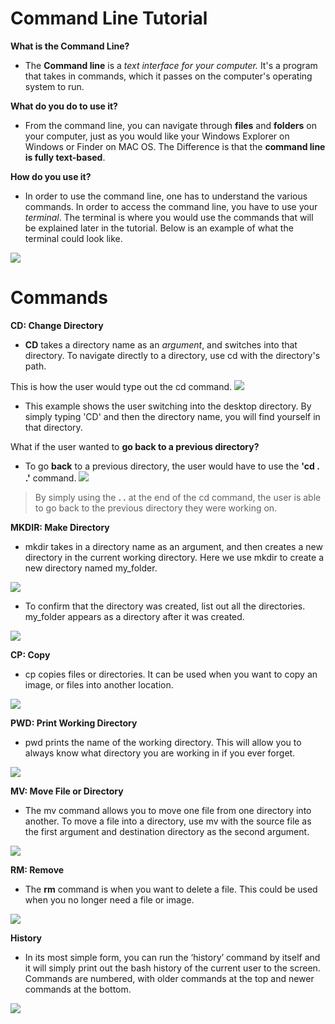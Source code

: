 # Command Line Tutorial 

**What is the Command Line?**

- The **Command line** is a *text interface for your computer.* It's a program that takes in commands, which it passes on the computer's operating system to run. 

**What do you do to use it?**

- From the command line, you can navigate through **files** and **folders** on your computer, just as you would like your Windows Explorer on Windows or Finder on MAC OS. The Difference is that the **command line is fully text-based**. 

**How do you use it?**

- In order to use the command line, one has to understand the various commands. In order to access the command line, you have to use your *terminal*. The terminal is where you would use the commands that will be explained later in the tutorial. Below is an example of what the terminal could look like. 

![](https://lh3.googleusercontent.com/UMl_LOhLP3WklhOXK0-RfWzC0_yAw7Jid0HcN3V0F26besFzsvGPgcZdGOwpopECjw8QPMEpGwk)


# Commands

**CD: Change Directory**

-  **CD** takes a directory name as an *argument*, and switches into that directory. To navigate directly to a directory, use cd with the directory's path. 

This is how the user would type out the cd command.
![](https://lh3.googleusercontent.com/_RvDc12BRvqAFNf9Z4xXxRL7ff9qYYTdsZIwqSJHOWpCNNgzqj2XeoWZfC8Z_X6Cx-zEGps_WHs)

- This example shows the user switching into the desktop directory. By simply typing 'CD' and then the directory name, you will find yourself in that directory.

What if the user wanted to **go back to a previous directory?**

- To go **back** to a previous directory, the user would have to use the **'cd . .'** command.
![](https://lh3.googleusercontent.com/Ipe9KEb7jEVsbX7gkjmtuTAu6UNX997BbS-qIhE2fUws-qerNtp4P2GU8ZggXA_nb_lhsEid_84)

> By simply using the **. .** at the end of the cd command, the user is able to go back to the previous directory they were working on.

**MKDIR: Make Directory**

- mkdir takes in a directory name as an argument, and then creates a new directory in the current working directory. Here we use mkdir to create a new directory named my_folder.

![](https://lh3.googleusercontent.com/34TUZFlCxuJen9pImaStzibxjqai2L6ctT7LbpRMuRfG8OqE7MLUSBgQC_VK6V2AtwIyp2Az3u8)

- To confirm that the directory was created, list out all the directories. my_folder appears as a directory after it was created.

![](https://lh3.googleusercontent.com/UD3KAUSwneWerKpy93bWbVbQZyxPpBMvG3z_FEbr_v4SuIIG3fzMseUredmoa_yVNl1O6h-6Qug)



**CP: Copy**


- cp copies files or directories. It can be used when you want to copy an image, or files into another location.

![](https://lh3.googleusercontent.com/_aZrFdE8saPIur72c-4FdOftahh-gtbwtaZX_P9ookw-mGdUeKOSWuGDU2XeNWch-sPWPIdgKNQ)

**PWD:  Print Working Directory**
- pwd prints the name of the working directory. This will allow you to always know what directory you are working in if you ever forget.

![](https://lh3.googleusercontent.com/lvqGdMFOlUL6gr7LG81yXNEWIWBEu_fIcYaD7mAwLZvutBGng9BCM90lh0pzZb4aksyEXTwvaAk)



**MV: Move File or Directory**

* The mv command allows you to move one file from one directory into another. To move a file into a directory, use mv with the source file as the first argument and destination directory as the second argument.

![](https://lh3.googleusercontent.com/SJtZvaheRfpkNEk0V9yJV-glUWzxMT1kwE2-CyHq5HTeZj6DYS5bOzyUzhTRklytaQVw5A9hvjU)


**RM: Remove**

- The **rm** command is when you want to delete a file. This could be used when you no longer need a file or image.

![](https://lh3.googleusercontent.com/90yEzwYotZzyH59OxiIwZCxW3jKEogexBoVCLIv6h5m_KK414j8I47NejRVXxWaDIsniHW9scqY)

**History**

- In its most simple form, you can run the ‘history’ command by itself and it will simply print out the bash history of the current user to the screen. Commands are numbered, with older commands at the top and newer commands at the bottom.

![](https://lh3.googleusercontent.com/f8C6ss1KanuLDF8PJjLZtCdszSsDgfYFvt2buaAC6h6-HMFgJh22v5l84OTkZTyS3Nj3IPXb-hY)
  
